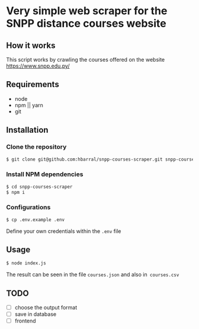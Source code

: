 # Very simple web scraper for the SNPP distance courses website

## How it works
This script works by crawling the courses offered on the website https://www.snpp.edu.py/

## Requirements
- node
- npm || yarn
- git

## Installation

### Clone the repository

```bash
$ git clone git@github.com:hbarral/snpp-courses-scraper.git snpp-courses-scraper
```

### Install NPM dependencies

```bash
$ cd snpp-courses-scraper
$ npm i
```

### Configurations

```bash
$ cp .env.example .env
```
Define your own credentials within the `.env` file

## Usage
```bash
$ node index.js
```

The result can be seen in the file `courses.json` and also in` courses.csv`

## TODO
- [ ] choose the output format
- [ ] save in database
- [ ] frontend
